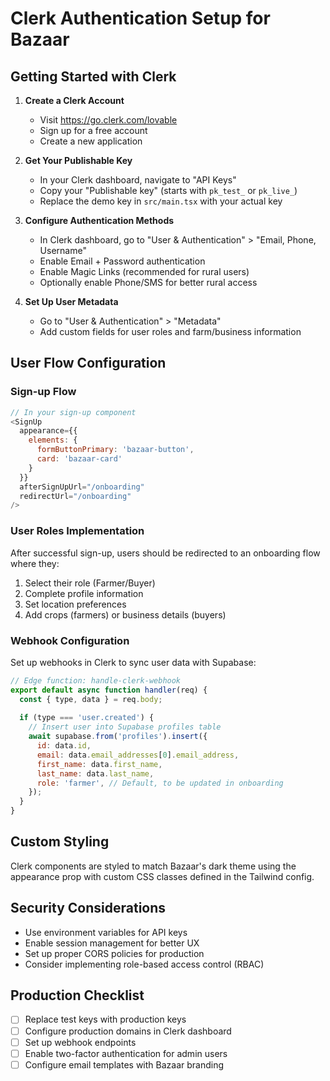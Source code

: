 
# Clerk Authentication Setup for Bazaar

## Getting Started with Clerk

1. **Create a Clerk Account**
   - Visit https://go.clerk.com/lovable
   - Sign up for a free account
   - Create a new application

2. **Get Your Publishable Key**
   - In your Clerk dashboard, navigate to "API Keys"
   - Copy your "Publishable key" (starts with `pk_test_` or `pk_live_`)
   - Replace the demo key in `src/main.tsx` with your actual key

3. **Configure Authentication Methods**
   - In Clerk dashboard, go to "User & Authentication" > "Email, Phone, Username"
   - Enable Email + Password authentication
   - Enable Magic Links (recommended for rural users)
   - Optionally enable Phone/SMS for better rural access

4. **Set Up User Metadata**
   - Go to "User & Authentication" > "Metadata"
   - Add custom fields for user roles and farm/business information

## User Flow Configuration

### Sign-up Flow
```javascript
// In your sign-up component
<SignUp 
  appearance={{
    elements: {
      formButtonPrimary: 'bazaar-button',
      card: 'bazaar-card'
    }
  }}
  afterSignUpUrl="/onboarding"
  redirectUrl="/onboarding"
/>
```

### User Roles Implementation
After successful sign-up, users should be redirected to an onboarding flow where they:
1. Select their role (Farmer/Buyer)
2. Complete profile information
3. Set location preferences
4. Add crops (farmers) or business details (buyers)

### Webhook Configuration
Set up webhooks in Clerk to sync user data with Supabase:

```javascript
// Edge function: handle-clerk-webhook
export default async function handler(req) {
  const { type, data } = req.body;
  
  if (type === 'user.created') {
    // Insert user into Supabase profiles table
    await supabase.from('profiles').insert({
      id: data.id,
      email: data.email_addresses[0].email_address,
      first_name: data.first_name,
      last_name: data.last_name,
      role: 'farmer', // Default, to be updated in onboarding
    });
  }
}
```

## Custom Styling
Clerk components are styled to match Bazaar's dark theme using the appearance prop with custom CSS classes defined in the Tailwind config.

## Security Considerations
- Use environment variables for API keys
- Enable session management for better UX
- Set up proper CORS policies for production
- Consider implementing role-based access control (RBAC)

## Production Checklist
- [ ] Replace test keys with production keys
- [ ] Configure production domains in Clerk dashboard
- [ ] Set up webhook endpoints
- [ ] Enable two-factor authentication for admin users
- [ ] Configure email templates with Bazaar branding
